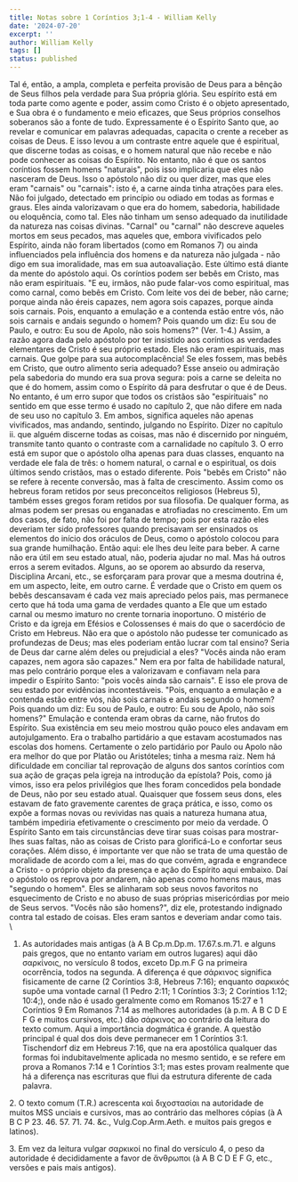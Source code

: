 ```yaml
---
title: Notas sobre 1 Coríntios 3;1-4 - William Kelly
date: '2024-07-20'
excerpt: ''
author: William Kelly
tags: []
status: published
---
```

Tal é, então, a ampla, completa e perfeita provisão de Deus para a
bênção de Seus filhos pela verdade para Sua própria glória. Seu espírito
está em toda parte como agente e poder, assim como Cristo é o objeto
apresentado, e Sua obra é o fundamento e meio eficazes, que Seus
próprios conselhos soberanos são a fonte de tudo. Expressamente é o
Espírito Santo que, ao revelar e comunicar em palavras adequadas,
capacita o crente a receber as coisas de Deus. E isso levou a um
contraste entre aquele que é espiritual, que discerne todas as coisas, e
o homem natural que não recebe e não pode conhecer as coisas do
Espírito. No entanto, não é que os santos coríntios fossem homens
\"naturais\", pois isso implicaria que eles não nasceram de Deus. Isso o
apóstolo não diz ou quer dizer, mas que eles eram \"carnais\" ou
\"carnais\": isto é, a carne ainda tinha atrações para eles. Não foi
julgado, detectado em princípio ou odiado em todas as formas e graus.
Eles ainda valorizavam o que era do homem, sabedoria, habilidade ou
eloquência, como tal. Eles não tinham um senso adequado da inutilidade
da natureza nas coisas divinas. \"Carnal\" ou \"carnal\" não descreve
aqueles mortos em seus pecados, mas aqueles que, embora vivificados pelo
Espírito, ainda não foram libertados (como em Romanos 7) ou ainda
influenciados pela influência dos homens e da natureza não julgada - não
digo em sua imoralidade, mas em sua autoavaliação. Este último está
diante da mente do apóstolo aqui. Os coríntios podem ser bebês em
Cristo, mas não eram espirituais. \"E eu, irmãos, não pude falar-vos
como espiritual, mas como carnal, como bebês em Cristo. Com leite vos
dei de beber, não carne; porque ainda não éreis capazes, nem agora sois
capazes, porque ainda sois carnais. Pois, enquanto a emulação e a
contenda estão entre vós, não sois carnais e andais segundo o homem?
Pois quando um diz: Eu sou de Paulo, e outro: Eu sou de Apolo, não sois
homens?\" (Ver. 1-4.) Assim, a razão agora dada pelo apóstolo por ter
insistido aos coríntios as verdades elementares de Cristo é seu próprio
estado. Eles não eram espirituais, mas carnais. Que golpe para sua
autocomplacência! Se eles fossem, mas bebês em Cristo, que outro
alimento seria adequado? Esse anseio ou admiração pela sabedoria do
mundo era sua prova segura: pois a carne se deleita no que é do homem,
assim como o Espírito dá para desfrutar o que é de Deus. No entanto, é
um erro supor que todos os cristãos são \"espirituais\" no sentido em
que esse termo é usado no capítulo 2, que não difere em nada de seu uso
no capítulo 3. Em ambos, significa aqueles não apenas vivificados, mas
andando, sentindo, julgando no Espírito. Dizer no capítulo ii. que
alguém discerne todas as coisas, mas não é discernido por ninguém,
transmite tanto quanto o contraste com a carnalidade no capítulo 3. O
erro está em supor que o apóstolo olha apenas para duas classes,
enquanto na verdade ele fala de três: o homem natural, o carnal e o
espiritual, os dois últimos sendo cristãos, mas o estado diferente. Pois
\"bebês em Cristo\" não se refere à recente conversão, mas à falta de
crescimento. Assim como os hebreus foram retidos por seus preconceitos
religiosos (Hebreus 5), também esses gregos foram retidos por sua
filosofia. De qualquer forma, as almas podem ser presas ou enganadas e
atrofiadas no crescimento. Em um dos casos, de fato, não foi por falta
de tempo; pois por esta razão eles deveriam ter sido professores quando
precisavam ser ensinados os elementos do início dos oráculos de Deus,
como o apóstolo colocou para sua grande humilhação. Então aqui: ele lhes
deu leite para beber. A carne não era útil em seu estado atual, não,
poderia ajudar no mal. Mas há outros erros a serem evitados. Alguns, ao
se oporem ao absurdo da reserva, Disciplina Arcani, etc., se esforçaram
para provar que a mesma doutrina é, em um aspecto, leite, em outro
carne. É verdade que o Cristo em quem os bebês descansavam é cada vez
mais apreciado pelos pais, mas permanece certo que há toda uma gama de
verdades quanto a Ele que um estado carnal ou mesmo imaturo no crente
tornaria inoportuno. O mistério de Cristo e da igreja em Efésios e
Colossenses é mais do que o sacerdócio de Cristo em Hebreus. Não era que
o apóstolo não pudesse ter comunicado as profundezas de Deus; mas eles
poderiam então lucrar com tal ensino? Seria de Deus dar carne além deles
ou prejudicial a eles? \"Vocês ainda não eram capazes, nem agora são
capazes.\" Nem era por falta de habilidade natural, mas pelo contrário
porque eles a valorizavam e confiavam nela para impedir o Espírito
Santo: \"pois vocês ainda são carnais\". E isso ele prova de seu estado
por evidências incontestáveis. \"Pois, enquanto a emulação e a contenda
estão entre vós, não sois carnais e andais segundo o homem? Pois quando
um diz: Eu sou de Paulo, e outro: Eu sou de Apolo, não sois homens?\"
Emulação e contenda eram obras da carne, não frutos do Espírito. Sua
existência em seu meio mostrou quão pouco eles andavam em
autojulgamento. Era o trabalho partidário a que estavam acostumados nas
escolas dos homens. Certamente o zelo partidário por Paulo ou Apolo não
era melhor do que por Platão ou Aristóteles; tinha a mesma raiz. Nem há
dificuldade em conciliar tal reprovação de alguns dos santos coríntios
com sua ação de graças pela igreja na introdução da epístola? Pois, como
já vimos, isso era pelos privilégios que lhes foram concedidos pela
bondade de Deus, não por seu estado atual. Quaisquer que fossem seus
dons, eles estavam de fato gravemente carentes de graça prática, e isso,
como os expõe a formas novas ou revividas nas quais a natureza humana
atua, também impediria efetivamente o crescimento por meio da verdade. O
Espírito Santo em tais circunstâncias deve tirar suas coisas para
mostrar-lhes suas faltas, não as coisas de Cristo para glorificá-Lo e
confortar seus corações. Além disso, é importante ver que não se trata
de uma questão de moralidade de acordo com a lei, mas do que convém,
agrada e engrandece a Cristo - o próprio objeto da presença e ação do
Espírito aqui embaixo. Daí o apóstolo os reprova por andarem, não apenas
como homens maus, mas \"segundo o homem\". Eles se alinharam sob seus
novos favoritos no esquecimento de Cristo e no abuso de suas próprias
misericórdias por meio de Seus servos. \"Vocês não são homens?\", diz
ele, protestando indignado contra tal estado de coisas. Eles eram santos
e deveriam andar como tais.\
\
1. As autoridades mais antigas (à A B Cp.m.Dp.m. 17.67.s.m.71. e alguns
pais gregos, que no entanto variam em outros lugares) aqui dão
σαρκίνοις, no versículo 8 todos, exceto Dp.m.F G na primeira ocorrência,
todos na segunda. A diferença é que σάρκινος significa fisicamente de
carne (2 Coríntios 3:8, Hebreus 7:16); enquanto σαρκικός supõe uma
vontade carnal (1 Pedro 2:11; 1 Coríntios 3:3; 2 Coríntios 1:12; 10:4;),
onde não é usado geralmente como em Romanos 15:27 e 1 Coríntios 9 Em
Romanos 7:14 as melhores autoridades (à p.m. A B C D E F G e muitos
cursivos, etc.) dão σάρκινος ao contrário da leitura do texto comum.
Aqui a importância dogmática é grande. A questão principal é qual dos
dois deve permanecer em 1 Coríntios 3:1. Tischendorf diz em Hebreus
7:16, que na era apostólica qualquer das formas foi indubitavelmente
aplicada no mesmo sentido, e se refere em prova a Romanos 7:14 e 1
Coríntios 3:1; mas estes provam realmente que há a diferença nas
escrituras que flui da estrutura diferente de cada palavra.

2\. O texto comum (T.R.) acrescenta καὶ διχοστασίαι na autoridade de
muitos MSS unciais e cursivos, mas ao contrário das melhores cópias (à A
B C P 23. 46. 57. 71. 74. &c., Vulg.Cop.Arm.Aeth. e muitos pais gregos e
latinos).

3\. Em vez da leitura vulgar σαρκικοί no final do versículo 4, o peso da
autoridade é decididamente a favor de ἄνθρωποι (à A B C D E F G, etc.,
versões e pais mais antigos).
